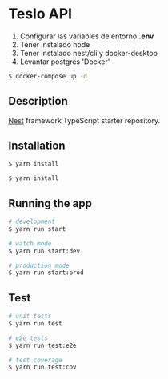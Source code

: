 # **Teslo API**

1. Configurar las variables de entorno **.env**
2. Tener instalado node
3. Tener instalado nest/cli y docker-desktop
4. Levantar postgres 'Docker'

```bash
$ docker-compose up -d
```

## Description

[Nest](https://github.com/nestjs/nest) framework TypeScript starter repository.

## Installation

```bash
$ yarn install
```

```bash
$ yarn install
```

## Running the app

```bash
# development
$ yarn run start

# watch mode
$ yarn run start:dev

# production mode
$ yarn run start:prod
```

## Test

```bash
# unit tests
$ yarn run test

# e2e tests
$ yarn run test:e2e

# test coverage
$ yarn run test:cov
```
